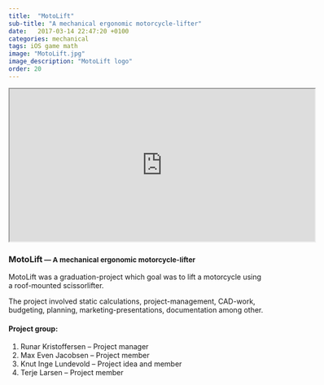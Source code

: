 ```yaml
---
title:  "MotoLift"
sub-title: "A mechanical ergonomic motorcycle-lifter"
date:   2017-03-14 22:47:20 +0100
categories: mechanical
tags: iOS game math
image: "MotoLift.jpg"
image_description: "MotoLift logo"
order: 20
---
```


<div class="center">
  <iframe width="600" height="300" class="modal-video center-block" src="https://www.youtube.com/embed/kmVxxCcoFA8" allowfullscreen></iframe>
</div>
<h3>MotoLift<small> &mdash; A mechanical ergonomic motorcycle-lifter</small></h3>
  <p>MotoLift was a graduation-project which goal was to lift a motorcycle using a roof-mounted scissorlifter.</p>
<p>The project involved static calculations, project-management, CAD-work, budgeting, planning, marketing-presentations, documentation among other.</p>
<h4>Project group:</h4>
<ol>
  <li>Runar Kristoffersen &ndash; Project manager</li>
  <li>Max Even Jacobsen &ndash; Project member</li>
  <li>Knut Inge Lundevold &ndash; Project idea and member</li>
  <li>Terje Larsen &ndash; Project member</li>
</ol>
